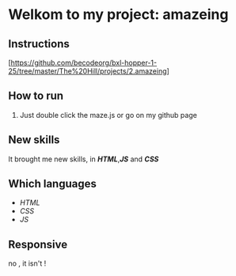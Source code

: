 # **Welkom to my project: amazeing**

## **Instructions**

[https://github.com/becodeorg/bxl-hopper-1-25/tree/master/The%20Hill/projects/2.amazeing]
> 


## **How to run**

1. Just double click the maze.js
or go on my github page 

## **New skills**

It brought me new skills, in **_HTML_**,**_JS_**  and **_CSS_**

## **Which languages**

- _HTML_
- _CSS_
- _JS_

## **Responsive**

no , it isn't !

